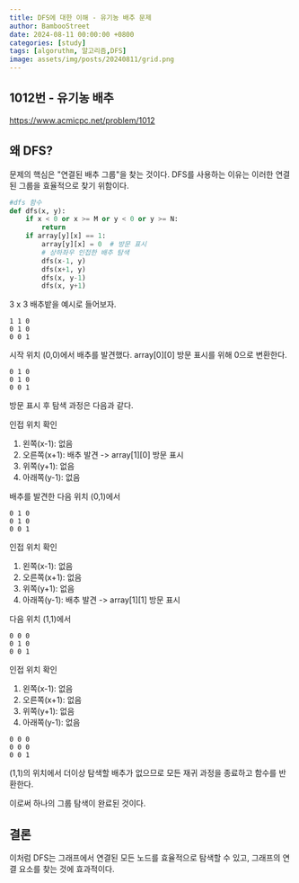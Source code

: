 ```yaml
---
title: DFS에 대한 이해 - 유기농 배추 문제
author: BambooStreet
date: 2024-08-11 00:00:00 +0800
categories: [study]
tags: [algoruthm, 알고리즘,DFS]
image: assets/img/posts/20240811/grid.png
---
```


## 1012번 - 유기농 배추
https://www.acmicpc.net/problem/1012


## 왜 DFS?

문제의 핵심은 "연결된 배추 그룹"을 찾는 것이다. 
DFS를 사용하는 이유는 이러한 연결된 그룹을 효율적으로 찾기 위함이다.

```python
#dfs 함수
def dfs(x, y):
    if x < 0 or x >= M or y < 0 or y >= N:
        return
    if array[y][x] == 1:
        array[y][x] = 0  # 방문 표시
        # 상하좌우 인접한 배추 탐색
        dfs(x-1, y)
        dfs(x+1, y)
        dfs(x, y-1)
        dfs(x, y+1)
```



3 x 3 배추밭을 예시로 들어보자.

```
1 1 0
0 1 0
0 0 1
```

시작 위치 (0,0)에서 배추를 발견했다.
array[0][0] 방문 표시를 위해 0으로 변환한다.

```
0 1 0
0 1 0
0 0 1
```

방문 표시 후 탐색 과정은 다음과 같다.

인접 위치 확인
1. 왼쪽(x-1): 없음
2. 오른쪽(x+1): 배추 발견 -> array[1][0] 방문 표시
3. 위쪽(y+1): 없음
4. 아래쪽(y-1): 없음


배추를 발견한 다음 위치 (0,1)에서 

```
0 1 0
0 1 0
0 0 1
```

인접 위치 확인
1. 왼쪽(x-1): 없음
2. 오른쪽(x+1): 없음
3. 위쪽(y+1): 없음
4. 아래쪽(y-1): 배추 발견 -> array[1][1] 방문 표시


다음 위치 (1,1)에서

```
0 0 0
0 1 0
0 0 1
```

인접 위치 확인
1. 왼쪽(x-1): 없음
2. 오른쪽(x+1): 없음
3. 위쪽(y+1): 없음
4. 아래쪽(y-1): 없음

```
0 0 0
0 0 0
0 0 1
```

(1,1)의 위치에서 더이상 탐색할 배추가 없으므로 모든 재귀 과정을 종료하고 함수를 반환한다.

이로써 하나의 그룹 탐색이 완료된 것이다.


## 결론
이처럼 DFS는 그래프에서 연결된 모든 노드를 효율적으로 탐색할 수 있고, 그래프의 연결 요소를 찾는 것에 효과적이다.